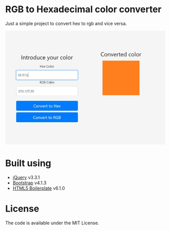 # RGB to Hexadecimal color converter 

Just a simple project to convert hex to rgb and vice versa.

![Main screen](capture.jpg?raw=true)

# Built using
- [jQuery](https://jquery.com/) v3.3.1
- [Bootstrap](https://getbootstrap.com/) v4.1.3
- [HTML5 Boilerplate](https://html5boilerplate.com/) v6.1.0

# License

The code is available under the MIT License.